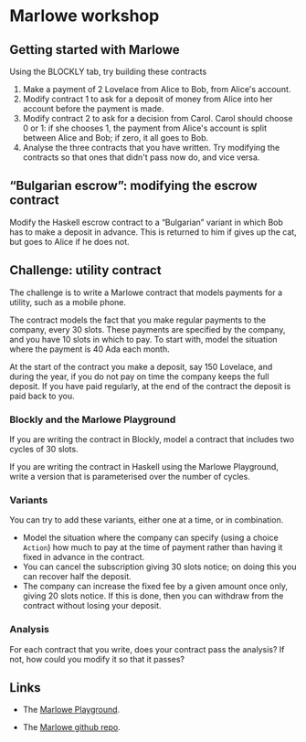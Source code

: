 # Marlowe workshop

## Getting started with Marlowe

Using the BLOCKLY tab, try building these contracts

1. Make a payment of 2 Lovelace from Alice to Bob, from Alice's account.
1. Modify contract 1 to ask for a deposit of money from Alice into her account before the payment is made.
1. Modify contract 2 to ask for a decision from Carol. Carol should choose 0 or 1: if she chooses 1, the payment from Alice's account is split between Alice and Bob; if zero, it all goes to Bob.
1. Analyse the three contracts that you have written. Try modifying the contracts so that ones that didn't pass now do, and vice versa. 

## “Bulgarian escrow”: modifying the escrow contract

Modify the Haskell escrow contract to a “Bulgarian” variant in which Bob has to make a deposit in advance. This is returned to him if gives up the cat, but goes to Alice if he does not.

## Challenge: utility contract

The challenge is to write a Marlowe contract that models payments for a utility, such as a mobile phone.

The contract models the fact that you make regular payments to the company, every 30 slots. These payments are specified by the company, and you have 10 slots in which to pay. To start with, model the situation where the payment is 40 Ada each month.

At the start of the contract you make a deposit, say 150 Lovelace, and during the year, if you do not pay on time the company keeps the full deposit. If you have paid regularly, at the end of the contract  the deposit is paid back to you.

### Blockly and the Marlowe Playground

If you are writing the contract in Blockly, model a contract that includes two cycles of 30 slots.

If you are writing the contract in Haskell using the Marlowe Playground, write a version that is parameterised over the number of cycles.

### Variants

You can try to add these variants, either one at a time, or in combination.

- Model the situation where the company can specify (using a choice `Action`) how much to pay at the time of payment rather than having it fixed in advance in the contract.
- You can cancel the subscription giving 30 slots notice; on doing this you can recover half the deposit.
- The company can increase the fixed fee by a given amount once only,  giving 20 slots notice. If this is done, then you can withdraw from the contract without losing your deposit.

### Analysis

For each contract that you write, does your contract pass the analysis? If not, how could you modify it so that it passes?

## Links

- The [Marlowe Playground](https://play.marlowe-finance.io/).

- The [Marlowe github repo](https://github.com/input-output-hk/marlowe).


